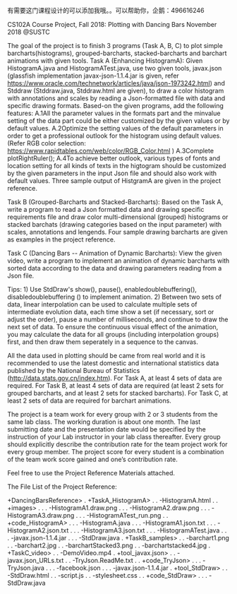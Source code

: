 有需要这门课程设计的可以添加我哦。。可以帮助你，企鹅：496616246

CS102A Course Project, Fall 2018: Plotting with Dancing Bars
November 2018 @SUSTC

The goal of the project is to finish 3 programs (Task A, B, C) to plot simple barcharts(histograms), grouped-barcharts, stacked-barcharts and barchart animations with given tools.
Task A (Enhancing HistogramA): Given HistogramA.java and HistogramATest.java, use two given tools, javax.json (glassfish implementation javax-json-1.1.4.jar is given, refer https://www.oracle.com/technetwork/articles/java/json-1973242.html) and Stddraw	(Stddraw.java,	Stddraw.html	are  given),	to draw a color histogram with annotations and scales by reading a Json-formatted file with data and specific drawing formats.
Based-on the given programs, add the following features:
A.1All the parameter values in the formats part and the minvalue setting of the data part could be either customized by the given values or by default values.
A.2Optimize the setting values of the default parameters in order to get a professional outlook for the histogram using default values. (Refer RGB color selection: https://www.rapidtables.com/web/color/RGB_Color.html )
A.3Complete plotRightRuler();
A.4To achieve better outlook, various types of fonts and location setting for all kinds of texts in the higtogram should be customized by the given parameters in the input Json file and should also work with default values.
Three  sample output of  HistgramA are given in the project reference.

Task B (Grouped-Barcharts and Stacked-Barcharts): Based on the Task A, write a program to read a Json formatted data and drawing specific requirements file and draw color multi-dimensional (grouped) histograms or stacked barchats (drawing categories based on the input parameter) with scales, annotations and lengends. Four sample drawing barcharts are given as examples in the project reference.

Task C (Dancing Bars -- Animation of Dynamic Barcharts): View the given video, write a program to implement an animation of dynamic barcharts with sorted data according to the data and drawing parameters reading from a Json file.

Tips: 1) Use StdDraw's show(), pause(), enabledoublebuffering(), disabledoublebuffering () to implement animation. 2) Between two sets of data, linear interpolation can be used to calculate multiple sets of intermediate evolution data, each time show a set (if necessary, sort or adjust the order), pause a number of milliseconds, and continue to draw the next set of data.
To ensure the continuous visual effect of the animation, you may calculate the data  for all groups (including interpolation groups) first, and then draw them seperately in a sequence to the canvas.


All the data used in plotting should be came from real world and it is recommended to use the latest domestic and international statistics data published by the National Bureau of Statistics (http://data.stats.gov.cn/index.htm).
For Task A, at least 4 sets of data are required. For Task B, at least 4 sets of data are required (at least 2 sets for grouped barcharts, and at least 2 sets for stacked barcharts). For Task C, at least 2 sets of data are required for barchart animations.


The project is a team work for every group with 2 or 3 students from the same lab class. The working duration is about one month. The last submitting date and the presentation date would be specified by the instruction of your Lab instructor in your lab class thereafter.
Every group should explicitly describe the contribution rate for the team project work for every group member. The project score for every student is a combination of the team work score gained and one’s contribution rate.


Feel free to use the Project Reference Materials attached.




The File List of the Project Reference:

+DancingBarsReference>
.	+TaskA_HistogramA>
.	.	-HistogramA.html
.	.	+images>
.	.	.	-HistogramA1.draw.png
.	.	.	-HistogramA2.draw.png
.	.	.	-HistogramA3.draw.png
.	.	.	-HistogramATest_run.png
.	.	+code_HistogramA>
.	.	.	-HistogramA.java
.	.	.	-HistogramA1.json.txt
.	.	.	-HistogramA2.json.txt
.	.	.	-HistogramA3.json.txt
.	.	.	-HistogramATest.java
.	.	.	-javax.json-1.1.4.jar
.	.	.	-StdDraw.java
.	+TaskB_samples>
.	.	-barchart1.png
.	.	-barchart2.jpg
.	.	-barchartStacked3.png
.	.	-barchartstacked4.jpg
.	+TaskC_video>
.	.	-DemoVideo.mp4
.	+tool_javax.json>
.	.	-javax.json_URLs.txt
.	.	-TryJson.ReadMe.txt
.	.	+code_TryJson>
.	.	.	-TryJson.java
.	.	.	-facebook.json
.	.	.	-javax.json-1.1.4.jar
.	+tool_StdDraw>
.	.	-StdDraw.html
.	.	-script.js
.	.	-stylesheet.css
.	.	+code_StdDraw>
.	.	.	-StdDraw.java
